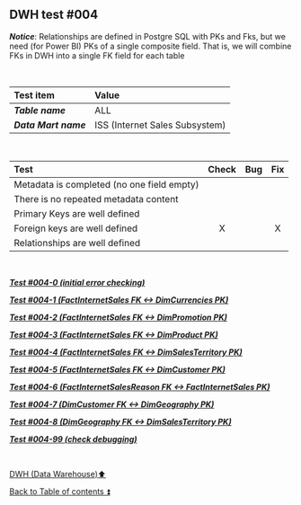 ## DWH test  #004   

**_Notice_**: Relationships are defined in Postgre SQL with PKs and Fks, but we need (for Power BI) PKs of a single composite field. That is, we will combine FKs in DWH into a single FK field for each table  

<p><br></p>

| Test item             | Value                          |
| :-------------------- | :----------------------------- |
| **_Table name_**      | ALL                            |
| **_Data Mart name_**  | ISS (Internet Sales Subsystem) |

<p><br></p>

| Test                                                                                  | Check | Bug                               | Fix |
| :------------------------------------------------------------------------------------ | :---: | :-------------------------------- | :-: |
| Metadata is completed (no one field empty)                                            |       |                                   |     |
| There is no repeated metadata content                                                 |       |                                   |     |
| Primary Keys are well defined                                                         |       |                                   |     |
| Foreign keys are well defined                                                         | X     |                                   | X   |
| Relationships are well defined                                                        |       |                                   |     |

<p><br></p>

**_[Test #004-0 (initial error checking)](t004_0.md)_**  

**_[Test #004-1 (FactInternetSales FK <-> DimCurrencies PK)](t004_1.md)_**  

**_[Test #004-2 (FactInternetSales FK <-> DimPromotion PK)](t004_2.md)_**  

**_[Test #004-3 (FactInternetSales FK <-> DimProduct PK)](t004_3.md)_**  

**_[Test #004-4 (FactInternetSales FK <-> DimSalesTerritory PK)](t004_4.md)_**  

**_[Test #004-5 (FactInternetSales FK <-> DimCustomer PK)](t004_5.md)_**  

**_[Test #004-6 (FactInternetSalesReason FK <-> FactInternetSales PK)](t004_6.md)_**  

**_[Test #004-7 (DimCustomer FK <-> DimGeography PK)](t004_7.md)_**  

**_[Test #004-8 (DimGeography FK <-> DimSalesTerritory PK)](t004_8.md)_**  






**_[Test #004-99 (check debugging)](t004_99.md)_**  

<p><br></p>

[DWH (Data Warehouse):arrow_up:](../dwh.md)  

[Back to Table of contents :arrow_double_up:](../../README.md)  